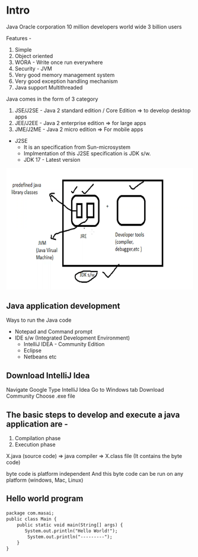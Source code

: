 # Intro
Java
Oracle corporation
10 million developers world wide
3 billion users

Features - 
1. Simple
2. Object oriented
3. WORA - Write once run everywhere
4. Security - JVM
5. Very good memory management system
6. Very good exception handling mechanism
7. Java support Multithreaded 

Java comes in the form of 3 category
1. JSE/J2SE - Java 2 standard edition / Core Edition => to develop desktop apps
2. JEE/J2EE - Java 2 enterprise edition => for large apps
3. JME/J2ME - Java 2 micro edition => For mobile apps

* J2SE
    * It is an specification from Sun-microsystem
    * Implmentation of this J2SE specification is JDK s/w.
    * JDK 17 - Latest version

![alt text](Assets/image.png)

## Java application development
Ways to run the Java code
* Notepad and Command prompt
* IDE s/w (Integrated Development Environment)
    * IntelliJ IDEA - Community Edition
    * Eclipse
    * Netbeans etc

## Download IntelliJ Idea

Navigate Google
Type IntelliJ Idea
Go to Windows tab
Download Community 
Choose .exe file

## The basic steps to develop and execute a java application are - 
1. Compilation phase
2. Execution phase

X.java (source code) => java compiler => X.class file (It contains the byte code)

byte code is platform independent
And this byte code can be run on any platform (windows, Mac, Linux)

## Hello world program

```
package com.masai;
public class Main {
    public static void main(String[] args) {
       System.out.println("Hello World!");
        System.out.println("---------");
    }
}
```
